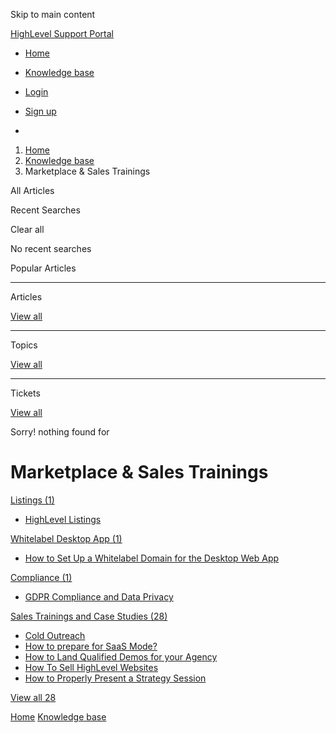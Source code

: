 Skip to main content

[ HighLevel Support Portal ](https://help.gohighlevel.com)

  * [ Home ](/support/home)
  * [ Knowledge base ](/support/solutions)

  * [Login](/support/login)
  * [Sign up](/support/signup)
  * 

  1. [Home](/support/home)
  2. [Knowledge base](/support/solutions)
  3. Marketplace & Sales Trainings

All  Articles 

Recent Searches

Clear all

No recent searches

Popular Articles

* * *

Articles

[View all](/support/search/solutions)

* * *

Topics

[View all](/support/search/topics)

* * *

Tickets

[View all](/support/search/tickets)

Sorry! nothing found for   

# Marketplace & Sales Trainings

[ Listings (1)](/support/solutions/folders/48000666795)

  * [HighLevel Listings](/support/solutions/articles/48000984066-highlevel-listings)

[ Whitelabel Desktop App (1)](/support/solutions/folders/48000666027)

  * [How to Set Up a Whitelabel Domain for the Desktop Web App](/support/solutions/articles/48000982207-how-to-set-up-a-whitelabel-domain-for-the-desktop-web-app)

[ Compliance (1)](/support/solutions/folders/48000666565)

  * [GDPR Compliance and Data Privacy](/support/solutions/articles/48001210915-gdpr-compliance-and-data-privacy)

[ Sales Trainings and Case Studies (28)](/support/solutions/folders/48000666033)

  * [Cold Outreach](/support/solutions/articles/48001063753-cold-outreach)
  * [How to prepare for SaaS Mode?](/support/solutions/articles/48001169170-how-to-prepare-for-saas-mode-)
  * [How to Land Qualified Demos for your Agency](/support/solutions/articles/48001157420-how-to-land-qualified-demos-for-your-agency)
  * [How To Sell HighLevel Websites](/support/solutions/articles/48001073952-how-to-sell-highlevel-websites)
  * [How to Properly Present a Strategy Session](/support/solutions/articles/48001157624-how-to-properly-present-a-strategy-session)

[View all 28](/support/solutions/folders/48000666033)

[Home](/support/home) [Knowledge base](/support/solutions)

